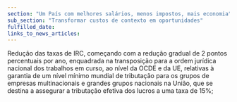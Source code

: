 ```yaml
---
section: "Um País com melhores salários, menos impostos, mais economia"
sub_section: "Transformar custos de contexto em oportunidades"
fulfilled_date:
links_to_news_articles:
---
```


Redução das taxas de IRC, começando com a redução gradual de 2 pontos percentuais por ano, enquadrada na transposição para a ordem jurídica nacional dos trabalhos em curso, ao nível da OCDE e da UE, relativas à garantia de um nível mínimo mundial de tributação para os grupos de empresas multinacionais e grandes grupos nacionais na União, que se destina a assegurar a tributação efetiva dos lucros a uma taxa de 15%;